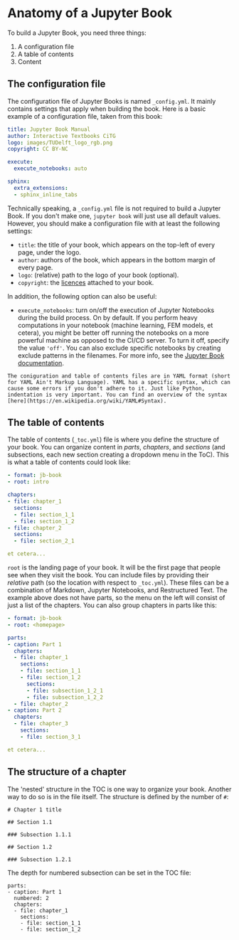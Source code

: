 # Anatomy of a Jupyter Book

To build a Jupyter Book, you need three things:

1. A configuration file
2. A table of contents
3. Content

## The configuration file
The configuration file of Jupyter Books is named `_config.yml`. It mainly contains settings that apply when building the book. Here is a basic example of a configuration file, taken from this book:

```yml
title: Jupyter Book Manual
author: Interactive Textbooks CiTG
logo: images/TUDelft_logo_rgb.png
copyright: CC BY-NC

execute:
  execute_notebooks: auto

sphinx:
  extra_extensions:
  - sphinx_inline_tabs
```

Technically speaking, a `_config.yml` file is not required to build a Jupyter Book. If you don't make one, `jupyter book` will just use all default values. However, you should make a configuration file with at least the following settings:

- `title`: the title of your book, which appears on the top-left of every page, under the logo.
- `author`: authors of the book, which appears in the bottom margin of every page.
- `logo`: (relative) path to the logo of your book (optional).
- `copyright`: the [licences](https://creativecommons.org/share-your-work/cclicenses/) attached to your book.

In addition, the following option can also be useful:

- `execute_notebooks`: turn on/off the execution of Jupyter Notebooks during the build process. On by default. If you perform heavy computations in your notebook (machine learning, FEM models, et cetera), you might be better off running the notebooks on a more powerful machine as opposed to the CI/CD server. To turn it off, specify the value `'off'`. You can also exclude specific notebooks by creating exclude patterns in the filenames. For more info, see the [Jupyter Book documentation](https://jupyterbook.org/en/stable/content/execute.html#exclude-files-from-execution).


```{warning}
The coniguration and table of contents files are in YAML format (short for YAML Ain't Markup Language). YAML has a specific syntax, which can cause some errors if you don't adhere to it. Just like Python, indentation is very important. You can find an overview of the syntax [here](https://en.wikipedia.org/wiki/YAML#Syntax).
```

## The table of contents

The table of contents (`_toc.yml`) file is where you define the structure of your book. You can organize content in *parts*, *chapters*, and *sections* (and subsections, each new section creating a dropdown menu in the ToC). This is what a table of contents could look like:

```yml
- format: jb-book
- root: intro

chapters:
- file: chapter_1
  sections:
  - file: section_1_1
  - file: section_1_2
- file: chapter_2
  sections:
  - file: section_2_1

et cetera...
```

`root` is the landing page of your book. It will be the first page that people see when they visit the book. You can include files by providing their *relative* path (so the location with respect to `_toc.yml`). These files can be a combination of Markdown, Jupyter Notebooks, and Restructured Text. The example above does not have parts, so the menu on the left will consist of just a list of the chapters. You can also group chapters in parts like this:

```yml
- format: jb-book
- root: <homepage>

parts:
- caption: Part 1
  chapters:
  - file: chapter_1
    sections:
    - file: section_1_1
    - file: section_1_2
      sections:
      - file: subsection_1_2_1
      - file: subsection_1_2_2
  - file: chapter_2
- caption: Part 2
  chapters:
  - file: chapter_3
    sections:
    - file: section_3_1

et cetera...
```

## The structure of a chapter
The 'nested' structure in the TOC is one way to organize your book. Another way to do so is in the file itself. The structure is defined by the number of `#`:

```
# Chapter 1 title

## Section 1.1 

### Subsection 1.1.1 

## Section 1.2 

### Subsection 1.2.1
```

The depth for numbered subsection can be set in the TOC file: 

```
parts:
- caption: Part 1
  numbered: 2
  chapters:
  - file: chapter_1
    sections:
    - file: section_1_1
    - file: section_1_2
```